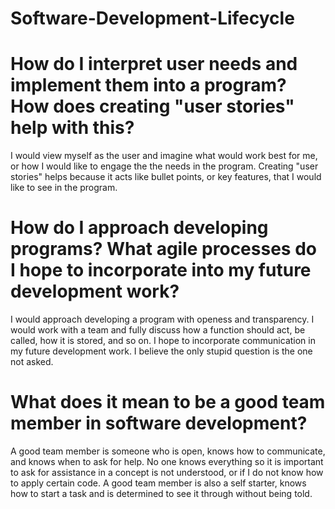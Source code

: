 # Software-Development-Lifecycle

# How do I interpret user needs and implement them into a program? How does creating "user stories" help with this?
I would view myself as the user and imagine what would work best for me, or how I would like to engage the the needs in the program. Creating "user stories" helps because it acts like bullet points, or key features, that I would like to see in the program.
  
# How do I approach developing programs? What agile processes do I hope to incorporate into my future development work?
I would approach developing a program with openess and transparency. I would work with a team and fully discuss how a function should act, be called, how it is stored, and so on. I hope to incorporate communication in my future development work. I believe the only stupid question is the one not asked. 
  
# What does it mean to be a good team member in software development?
A good team member is someone who is open, knows how to communicate, and knows when to ask for help. No one knows everything so it is important to ask for assistance in a concept is not understood, or if I do not know how to apply certain code. A good team member is also a self starter, knows how to start a task and is determined to see it through without being told. 
